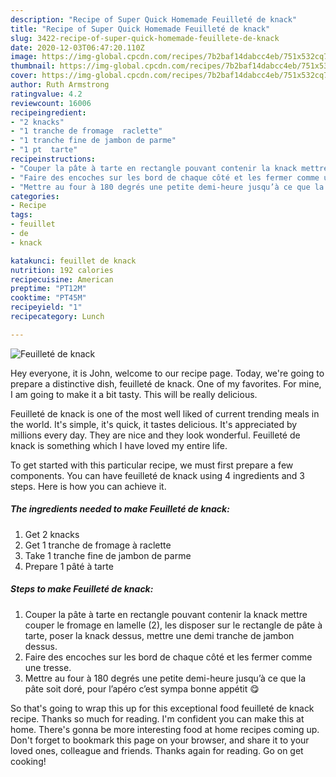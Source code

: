 ```yaml
---
description: "Recipe of Super Quick Homemade Feuilleté de knack"
title: "Recipe of Super Quick Homemade Feuilleté de knack"
slug: 3422-recipe-of-super-quick-homemade-feuillete-de-knack
date: 2020-12-03T06:47:20.110Z
image: https://img-global.cpcdn.com/recipes/7b2baf14dabcc4eb/751x532cq70/feuillete-de-knack-photo-principale-de-la-recette.jpg
thumbnail: https://img-global.cpcdn.com/recipes/7b2baf14dabcc4eb/751x532cq70/feuillete-de-knack-photo-principale-de-la-recette.jpg
cover: https://img-global.cpcdn.com/recipes/7b2baf14dabcc4eb/751x532cq70/feuillete-de-knack-photo-principale-de-la-recette.jpg
author: Ruth Armstrong
ratingvalue: 4.2
reviewcount: 16006
recipeingredient:
- "2 knacks"
- "1 tranche de fromage  raclette"
- "1 tranche fine de jambon de parme"
- "1 pt  tarte"
recipeinstructions:
- "Couper la pâte à tarte en rectangle pouvant contenir la knack mettre couper le fromage en lamelle (2), les disposer sur le rectangle de pâte à tarte, poser la knack dessus, mettre une demi tranche de jambon dessus."
- "Faire des encoches sur les bord de chaque côté et les fermer comme une tresse."
- "Mettre au four à 180 degrés une petite demi-heure jusqu’à ce que la pâte soit doré, pour l’apéro c’est sympa bonne appétit 😋"
categories:
- Recipe
tags:
- feuillet
- de
- knack

katakunci: feuillet de knack 
nutrition: 192 calories
recipecuisine: American
preptime: "PT12M"
cooktime: "PT45M"
recipeyield: "1"
recipecategory: Lunch

---
```



![Feuilleté de knack](https://img-global.cpcdn.com/recipes/7b2baf14dabcc4eb/751x532cq70/feuillete-de-knack-photo-principale-de-la-recette.jpg)

Hey everyone, it is John, welcome to our recipe page. Today, we're going to prepare a distinctive dish, feuilleté de knack. One of my favorites. For mine, I am going to make it a bit tasty. This will be really delicious.



Feuilleté de knack is one of the most well liked of current trending meals in the world. It's simple, it's quick, it tastes delicious. It's appreciated by millions every day. They are nice and they look wonderful. Feuilleté de knack is something which I have loved my entire life.


To get started with this particular recipe, we must first prepare a few components. You can have feuilleté de knack using 4 ingredients and 3 steps. Here is how you can achieve it.

<!--inarticleads1-->

##### The ingredients needed to make Feuilleté de knack:

1. Get 2 knacks
1. Get 1 tranche de fromage à raclette
1. Take 1 tranche fine de jambon de parme
1. Prepare 1 pâté à tarte




<!--inarticleads2-->

##### Steps to make Feuilleté de knack:

1. Couper la pâte à tarte en rectangle pouvant contenir la knack mettre couper le fromage en lamelle (2), les disposer sur le rectangle de pâte à tarte, poser la knack dessus, mettre une demi tranche de jambon dessus.
1. Faire des encoches sur les bord de chaque côté et les fermer comme une tresse.
1. Mettre au four à 180 degrés une petite demi-heure jusqu’à ce que la pâte soit doré, pour l’apéro c’est sympa bonne appétit 😋




So that's going to wrap this up for this exceptional food feuilleté de knack recipe. Thanks so much for reading. I'm confident you can make this at home. There's gonna be more interesting food at home recipes coming up. Don't forget to bookmark this page on your browser, and share it to your loved ones, colleague and friends. Thanks again for reading. Go on get cooking!
